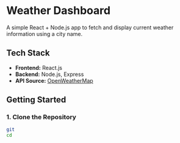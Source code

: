 # Weather Dashboard

A simple React + Node.js app to fetch and display current weather information using a city name.


## Tech Stack

- **Frontend:** React.js
- **Backend:** Node.js, Express
- **API Source:** [OpenWeatherMap](https://openweathermap.org/)

## Getting Started

### 1. Clone the Repository

```bash
git 
cd 
